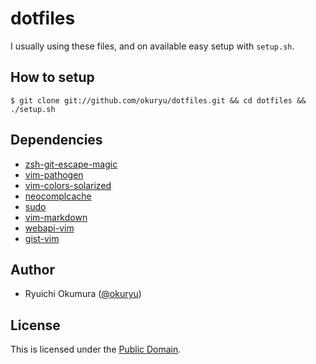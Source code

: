 # dotfiles

I usually using these files, and on available easy setup with ```setup.sh```.

## How to setup

```
$ git clone git://github.com/okuryu/dotfiles.git && cd dotfiles && ./setup.sh
```

## Dependencies

* [zsh-git-escape-magic](https://github.com/knu/zsh-git-escape-magic)
* [vim-pathogen](https://github.com/tpope/vim-pathogen)
* [vim-colors-solarized](https://github.com/altercation/vim-colors-solarized)
* [neocomplcache](https://github.com/Shougo/neocomplcache)
* [sudo](https://github.com/vim-scripts/sudo)
* [vim-markdown](https://github.com/tpope/vim-markdown)
* [webapi-vim](https://github.com/mattn/webapi-vim)
* [gist-vim](https://github.com/mattn/gist-vim)

## Author

* Ryuichi Okumura ([@okuryu](https://github.com/okuryu))

## License

This is licensed under the [Public Domain](LICENSE).
